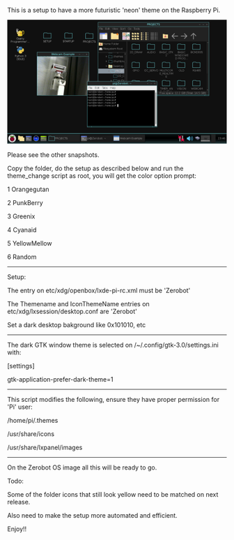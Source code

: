 This is a setup to have a more futuristic 'neon' theme on the Raspberry Pi.

![alt text](https://github.com/statorworks/LINUX_EXAMPLES/blob/main/THEME/Screenshot_cyan.png)

Please see the other snapshots.

Copy the folder, do the setup as described below and run the theme_change script as root, you will get the color option prompt:

1 Orangegutan

2 PunkBerry

3 Greenix

4 Cyanaid

5 YellowMellow

6 Random

----------------------

Setup:

The <theme><name> entry on etc/xdg/openbox/lxde-pi-rc.xml must be 'Zerobot'

The Themename and IconThemeName entries on etc/xdg/lxsession/desktop.conf are 'Zerobot'

Set a dark desktop bakground like 0x101010, etc

----------------------

The dark GTK window theme is selected on /~/.config/gtk-3.0/settings.ini with:

[settings]

gtk-application-prefer-dark-theme=1

----------------------

This script modifies the following, ensure they have proper permission for 'Pi' user:

/home/pi/.themes 

/usr/share/icons 

/usr/share/lxpanel/images

----------------------

On the Zerobot OS image all this will be ready to go.

Todo: 

Some of the folder icons that still look yellow need to be matched on next release.

Also need to make the setup more automated and efficient.


 Enjoy!!
